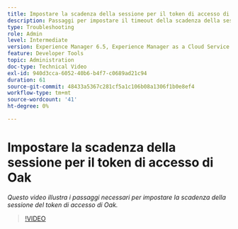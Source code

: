 ```yaml
---
title: Impostare la scadenza della sessione per il token di accesso di Oak
description: Passaggi per impostare il timeout della scadenza della sessione del token di origine Oak
type: Troubleshooting
role: Admin
level: Intermediate
version: Experience Manager 6.5, Experience Manager as a Cloud Service
feature: Developer Tools
topic: Administration
doc-type: Technical Video
exl-id: 940d3cca-6052-40b6-b4f7-c0689ad21c94
duration: 61
source-git-commit: 48433a5367c281cf5a1c106b08a1306f1b0e8ef4
workflow-type: tm+mt
source-wordcount: '41'
ht-degree: 0%

---
```


# Impostare la scadenza della sessione per il token di accesso di Oak

*Questo video illustra i passaggi necessari per impostare la scadenza della sessione del token di accesso di Oak.*

>[!VIDEO](https://video.tv.adobe.com/v/335468?quality=12&learn=on)
